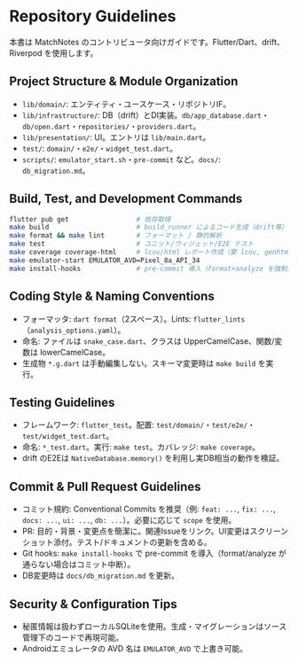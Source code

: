 # Repository Guidelines

本書は MatchNotes のコントリビュータ向けガイドです。Flutter/Dart、drift、Riverpod を使用します。

## Project Structure & Module Organization
- `lib/domain/`: エンティティ・ユースケース・リポジトリIF。
- `lib/infrastructure/`: DB（drift）とDI実装。`db/app_database.dart`・`db/open.dart`・`repositories/`・`providers.dart`。
- `lib/presentation/`: UI。エントリは `lib/main.dart`。
- `test/`: `domain/`・`e2e/`・`widget_test.dart`。
- `scripts/`: `emulator_start.sh`・`pre-commit` など。`docs/`: `db_migration.md`。

## Build, Test, and Development Commands
```bash
flutter pub get                 # 依存取得
make build                      # build_runner によるコード生成（drift等）
make format && make lint        # フォーマット / 静的解析
make test                       # ユニット/ウィジェット/E2E テスト
make coverage coverage-html     # lcov/html レポート作成（要 lcov, genhtml）
make emulator-start EMULATOR_AVD=Pixel_8a_API_34
make install-hooks              # pre-commit 導入（format+analyze を強制）
```

## Coding Style & Naming Conventions
- フォーマッタ: `dart format`（2スペース）。Lints: `flutter_lints`（`analysis_options.yaml`）。
- 命名: ファイルは `snake_case.dart`、クラスは UpperCamelCase、関数/変数は lowerCamelCase。
- 生成物 `*.g.dart` は手動編集しない。スキーマ変更時は `make build` を実行。

## Testing Guidelines
- フレームワーク: `flutter_test`。配置: `test/domain/`・`test/e2e/`・`test/widget_test.dart`。
- 命名: `*_test.dart`。実行: `make test`。カバレッジ: `make coverage`。
- drift のE2Eは `NativeDatabase.memory()` を利用し実DB相当の動作を検証。

## Commit & Pull Request Guidelines
- コミット規約: Conventional Commits を推奨（例: `feat: ...`, `fix: ...`, `docs: ...`, `ui: ...`, `db: ...`）。必要に応じて `scope` を使用。
- PR: 目的・背景・変更点を簡潔に。関連Issueをリンク。UI変更はスクリーンショット添付。テスト/ドキュメントの更新を含める。
- Git hooks: `make install-hooks` で pre-commit を導入（format/analyze が通らない場合はコミット中断）。
- DB変更時は `docs/db_migration.md` を更新。

## Security & Configuration Tips
- 秘匿情報は扱わずローカルSQLiteを使用。生成・マイグレーションはソース管理下のコードで再現可能。
- Androidエミュレータの AVD 名は `EMULATOR_AVD` で上書き可能。

